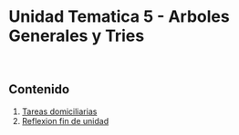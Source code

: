 # Unidad Tematica 5 - Arboles Generales y Tries

<br>

## Contenido

1. [Tareas domiciliarias](./TD/README.md)
2. [Reflexion fin de unidad](./RFDU.md)